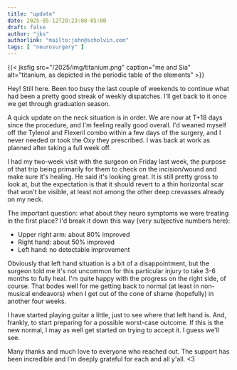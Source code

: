 ```yaml
---
title: "update"
date: 2025-05-12T20:23:08-05:00
draft: false
author: "jks"
authorlink: "mailto:john@scholvin.com"
tags: [ "neurosurgery" ]
---
```


{{< jksfig src="/2025/img/titanium.png" caption="me and Sia" alt="titanium, as depicted in the periodic table of the elements" >}}

Hey! Still here. Been too busy the last couple of weekends to continue what had been a pretty good streak of
weekly dispatches. I'll get back to it once we get through graduation season.

A quick update on the neck situation is in order. We are now at T+18 days since the procedure, and I'm feeling
really good overall. I'd weaned myself off the Tylenol and Flexeril combo within a few days of the surgery, and I 
never needed or took the Oxy they prescribed. I was back at work as planned after taking a full week off.

 I had my two-week visit with the surgeon on Friday last week, the
purpose of that trip being primarily for them to check on the incision/wound and make sure it's healing. He said
it's looking great. It is 
still pretty gross to look at, but the expectation is that it should revert to a thin horizontal scar that
won't be visible, at least not among the other deep crevasses already on my neck.

The important question: what about they neuro symptoms we were treating in the first place? I'd break it down
this way (very subjective numbers here):

* Upper right arm: about 80% improved
* Right hand: about 50% improved
* Left hand: no detectable improvement

Obviously that left hand situation is a bit of a disappointment, but the surgeon told me it's not uncommon for
this particular injury to take 3-6 months to fully heal. I'm quite happy with the progress on the
right side, of course. That bodes well for me getting back to normal (at least in non-musical endeavors) when I get
out of the cone of shame (hopefully) in another four weeks.

I have started playing guitar a little, just to see where that left hand is. And, frankly, to start preparing for 
a possible worst-case outcome. If this is the new normal, I may as well get started on trying to accept it. I guess
we'll see.

Many thanks and much love to everyone who reached out. The support has been incredible and I'm deeply grateful for each and all y'all. <3

